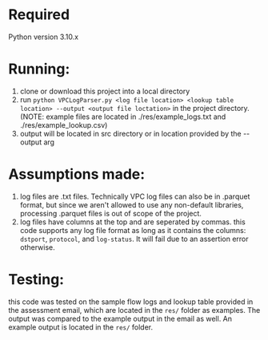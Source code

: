 # Required 
Python version 3.10.x

# Running:
1. clone or download this project into a local directory
2. run `python VPCLogParser.py <log file location> <lookup table location> --output <output file loctation>` in the project directory. (NOTE: example files are located in ./res/example_logs.txt and ./res/example_lookup.csv)
3. output will be located in src directory or in location provided by the --output arg 

# Assumptions made:
1. log files are .txt files. Technically VPC log files can also be in .parquet format, but since we aren't allowed to use any non-default libraries, processing .parquet files is out of scope of the project.
2. log files have columns at the top and are seperated by commas. this code supports any log file format as long as it contains the columns: `dstport`, `protocol`, and `log-status`. It will fail due to an assertion error otherwise.

# Testing:
this code was tested on the sample flow logs and lookup table provided in the assessment email, which are located in the `res/` folder as examples. The output was compared to the example output in the email as well. An example output is located in the `res/` folder.  
